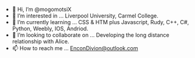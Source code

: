 - 👋 Hi, I’m @mogomotsiX
- 👀 I’m interested in ... Liverpool University, Carmel College. 
- 🌱 I’m currently learning ... CSS & HTM plus Javascript, Rudy, C++, C#, Python, Weebly, IOS, Andriod. 
- 💞️ I’m looking to collaborate on ... Developing the long distance relationship with Alice. 
- 📫 How to reach me ... EnconDivion@outlook.com

<!---
mogomotsigumede/mogomotsigumede is a ✨ special ✨ repository because its `README.md` (this file) appears on your GitHub profile.
You can click the Preview link to take a look at your changes.
--->
